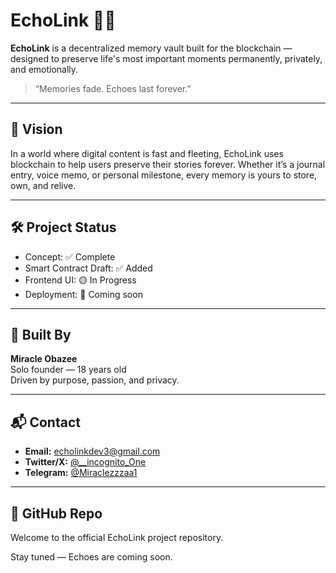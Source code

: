 # EchoLink 📼🧠

**EchoLink** is a decentralized memory vault built for the blockchain — designed to preserve life's most important moments permanently, privately, and emotionally.

> “Memories fade. Echoes last forever.”

---

## 🌟 Vision
In a world where digital content is fast and fleeting, EchoLink uses blockchain to help users preserve their stories forever. Whether it’s a journal entry, voice memo, or personal milestone, every memory is yours to store, own, and relive.

---

## 🛠 Project Status
- Concept: ✅ Complete
- Smart Contract Draft: ✅ Added
- Frontend UI: 🟡 In Progress
- Deployment: 🚧 Coming soon

---

## 🧠 Built By
**Miracle Obazee**  
Solo founder — 18 years old  
Driven by purpose, passion, and privacy.

---

## 📬 Contact
- **Email:** echolinkdev3@gmail.com  
- **Twitter/X:** [@__incognito_One](https://x.com/__incognito_One)  
- **Telegram:** [@Miraclezzzaa1](https://t.me/Miraclezzzaa1)

---

## 🔗 GitHub Repo
Welcome to the official EchoLink project repository.

Stay tuned — Echoes are coming soon.